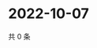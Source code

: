 # 2022-10-07

共 0 条

<!-- BEGIN WEIBO -->
<!-- 最后更新时间 Fri Oct 07 2022 03:24:36 GMT+0800 (China Standard Time) -->

<!-- END WEIBO -->
